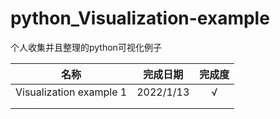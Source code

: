 # python_Visualization-example
个人收集并且整理的python可视化例子

| 名称                    | 完成日期  | 完成度 |
| ----------------------- | --------- | :----: |
| Visualization example 1 | 2022/1/13 |   √    |
|                         |           |        |
|                         |           |        |

